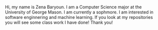 Hi, my name is Zena Baryoun. I am a Computer Science major at the University of George Mason.
I am currently a sophmore. I am interested in software enginnering and machine learning.
If you look at my repositories you will see some class work I have done!
Thank you!
